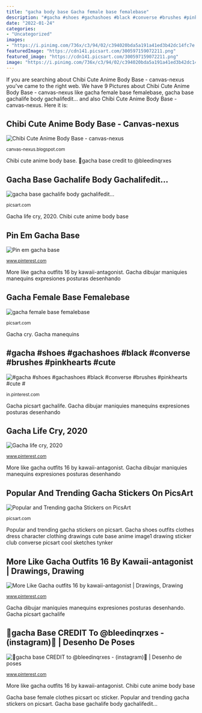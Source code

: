 ```yaml
---
title: "gacha body base Gacha female base femalebase"
description: "#gacha #shoes #gachashoes #black #converse #brushes #pinkhearts #cute #"
date: "2022-01-24"
categories:
- "Uncategorized"
images:
- "https://i.pinimg.com/736x/c3/94/02/c394020bda5a191a41ed3b42dc14fc7e.jpg"
featuredImage: "https://cdn141.picsart.com/300597159072211.png"
featured_image: "https://cdn141.picsart.com/300597159072211.png"
image: "https://i.pinimg.com/736x/c3/94/02/c394020bda5a191a41ed3b42dc14fc7e.jpg"
---
```


If you are searching about Chibi Cute Anime Body Base - canvas-nexus you've came to the right web. We have 9 Pictures about Chibi Cute Anime Body Base - canvas-nexus like gacha female base femalebase, gacha base gachalife body gachalifedit... and also Chibi Cute Anime Body Base - canvas-nexus. Here it is:

## Chibi Cute Anime Body Base - Canvas-nexus

![Chibi Cute Anime Body Base - canvas-nexus](https://lh6.googleusercontent.com/proxy/6XvdkrB1E4kNVtXG15L1emOyajwHVRSoD60NctGbTcPJlTQ3fmP7VSaFbz9jiU24XRIWrSjNBrfjLWZY9g-Arsc7ux-FITG3emTexP2H_-MHiRibcTxgHWy9wjNmvfPa=w1200-h630-p-k-no-nu "Chibi cute anime body base")

<small>canvas-nexus.blogspot.com</small>

Chibi cute anime body base. 💞gacha base credit to @bleedinqrxes

## Gacha Base Gachalife Body Gachalifedit...

![gacha base gachalife body gachalifedit...](https://cdn141.picsart.com/300597159072211.png "💞gacha base credit to @bleedinqrxes")

<small>picsart.com</small>

Gacha life cry, 2020. Chibi cute anime body base

## Pin Em Gacha Base

![Pin em gacha base](https://i.pinimg.com/736x/72/91/12/729112238b72362ee09577018a83bc6c.jpg "Chibi anime outfits base drawing gacha deviantart clothes cute character kawaii drawings antagonist ropa cool designs sketches para manga gachapon")

<small>www.pinterest.com</small>

More like gacha outfits 16 by kawaii-antagonist. Gacha dibujar maniquies manequins expresiones posturas desenhando

## Gacha Female Base Femalebase

![gacha female base femalebase](https://cdn131.picsart.com/294049930003211.png "Gacha life cry, 2020")

<small>picsart.com</small>

Gacha cry. Gacha manequins

## #gacha #shoes #gachashoes #black #converse #brushes #pinkhearts #cute #

![#gacha #shoes #gachashoes #black #converse #brushes #pinkhearts #cute #](https://i.pinimg.com/736x/05/9f/19/059f195587897f7d009922a59b7583bd.jpg "Gacha base gachalife body gachalifedit...")

<small>in.pinterest.com</small>

Gacha picsart gachalife. Gacha dibujar maniquies manequins expresiones posturas desenhando

## Gacha Life Cry, 2020

![Gacha life cry, 2020](https://i.pinimg.com/736x/55/7a/2e/557a2ee46f41821e73081501240379e1.jpg "Chibi cute anime body base")

<small>www.pinterest.com</small>

More like gacha outfits 16 by kawaii-antagonist. Gacha dibujar maniquies manequins expresiones posturas desenhando

## Popular And Trending Gacha Stickers On PicsArt

![Popular and Trending gacha Stickers on PicsArt](https://cdn130.picsart.com/297774744301211.png?r240x240 "Gacha manequins")

<small>picsart.com</small>

Popular and trending gacha stickers on picsart. Gacha shoes outfits clothes dress character clothing drawings cute base anime image1 drawing sticker club converse picsart cool sketches tynker

## More Like Gacha Outfits 16 By Kawaii-antagonist | Drawings, Drawing

![More Like Gacha outfits 16 by kawaii-antagonist | Drawings, Drawing](https://i.pinimg.com/originals/11/17/fe/1117fe97cd65d7929477e6e23c07d942.jpg "Gacha life cry, 2020")

<small>www.pinterest.com</small>

Gacha dibujar maniquies manequins expresiones posturas desenhando. Gacha picsart gachalife

## 💞gacha Base CREDIT To @bleedinqrxes - (instagram)💞 | Desenho De Poses

![💞gacha base CREDIT to @bleedinqrxes - (instagram)💞 | Desenho de poses](https://i.pinimg.com/736x/c3/94/02/c394020bda5a191a41ed3b42dc14fc7e.jpg "Gacha female base femalebase")

<small>www.pinterest.com</small>

More like gacha outfits 16 by kawaii-antagonist. Chibi cute anime body base

Gacha base female clothes picsart oc sticker. Popular and trending gacha stickers on picsart. Gacha base gachalife body gachalifedit...

